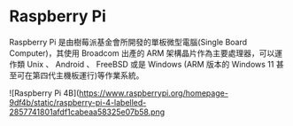 # Raspberry Pi
Raspberry Pi 是由樹莓派基金會所開發的單板微型電腦(Single Board Computer)，其使用 Broadcom 出產的 ARM 架構晶片作為主要處理器，可以運作類 Unix 、 Android 、 FreeBSD 或是 Windows (ARM 版本的 Windows 11 甚至可在第四代主機板運行)等作業系統。

![Raspberry Pi 4B](https://www.raspberrypi.org/homepage-9df4b/static/raspberry-pi-4-labelled-2857741801afdf1cabeaa58325e07b58.png